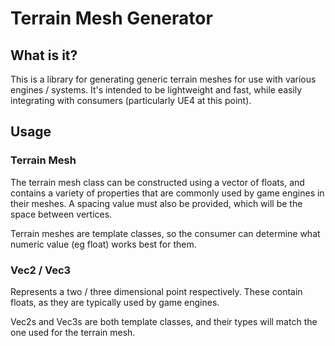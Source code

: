 # Terrain Mesh Generator

## What is it?

This is a library for generating generic terrain meshes for use with various engines / systems.
It's intended to be lightweight and fast, while easily integrating with consumers (particularly
UE4 at this point).

## Usage

### Terrain Mesh

The terrain mesh class can be constructed using a vector of floats, and contains a variety of
properties that are commonly used by game engines in their meshes. A spacing value must also be
provided, which will be the space between vertices.

Terrain meshes are template classes, so the consumer can determine what numeric value (eg float)
works best for them.

### Vec2 / Vec3

Represents a two / three dimensional point respectively. These contain floats, as they are
typically used by game engines.

Vec2s and Vec3s are both template classes, and their types will match the one used for the
terrain mesh.
